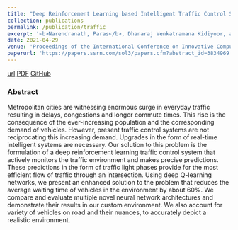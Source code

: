 ```yaml
---
title: "Deep Reinforcement Learning based Intelligent Traffic Control System"
collection: publications
permalink: /publication/traffic
excerpt: '<b>Narendranath, Paras</b>, Dhanaraj Venkatramana Kidiyoor, and Sheela SV. "Deep Reinforcement Learning based Intelligent Traffic Control System." Available at SSRN 3834969 (2021).'
date: 2021-04-29
venue: 'Proceedings of the International Conference on Innovative Computing & Communication (ICICC)'
paperurl: 'https://papers.ssrn.com/sol3/papers.cfm?abstract_id=3834969'
---
```


[url](https://papers.ssrn.com/sol3/papers.cfm?abstract_id=3834969) [PDF](https://papers.ssrn.com/sol3/Delivery.cfm/SSRN_ID3834969_code3635775.pdf?abstractid=3834969&mirid=1) [GitHub](https://github.com/parasnaren/AI-Traffic-Light-Control)

### Abstract

Metropolitan cities are witnessing enormous surge in everyday traffic resulting in delays, congestions and longer commute times. This rise is the consequence of the ever-increasing population and the corresponding demand of vehicles. However, present traffic control systems are not reciprocating this increasing demand. Upgrades in the form of real-time intelligent systems are necessary. Our solution to this problem is the formulation of a deep reinforcement learning traffic control system that actively monitors the traffic environment and makes precise predictions. These predictions in the form of traffic light phases provide for the most efficient flow of traffic through an intersection. Using deep Q-learning networks, we present an enhanced solution to the problem that reduces the average waiting time of vehicles in the environment by about 60%. We compare and evaluate multiple novel neural network architectures and demonstrate their results in our custom environment. We also account for variety of vehicles on road and their nuances, to accurately depict a realistic environment.


